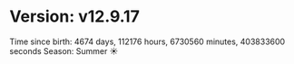 # Version: v12.9.17
Time since birth: 4674 days, 112176 hours, 6730560 minutes, 403833600 seconds
Season: Summer ☀️
